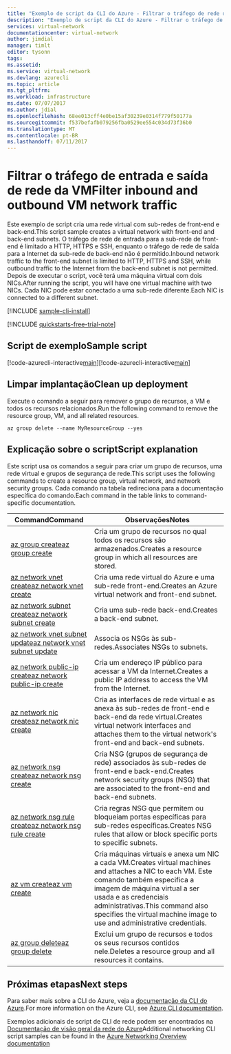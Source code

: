 ```yaml
---
title: "Exemplo de script da CLI do Azure - Filtrar o tráfego de rede da VM | Microsoft Docs"
description: "Exemplo de script da CLI do Azure - Filtrar o tráfego de entrada e saída de rede da VM."
services: virtual-network
documentationcenter: virtual-network
author: jimdial
manager: timlt
editor: tysonn
tags: 
ms.assetid: 
ms.service: virtual-network
ms.devlang: azurecli
ms.topic: article
ms.tgt_pltfrm: 
ms.workload: infrastructure
ms.date: 07/07/2017
ms.author: jdial
ms.openlocfilehash: 68ee013cff4e0be15af30239e0314f779f50177a
ms.sourcegitcommit: f537befafb079256fba0529ee554c034d73f36b0
ms.translationtype: MT
ms.contentlocale: pt-BR
ms.lasthandoff: 07/11/2017
---
```

# <a name="filter-inbound-and-outbound-vm-network-traffic"></a><span data-ttu-id="b6130-103">Filtrar o tráfego de entrada e saída de rede da VM</span><span class="sxs-lookup"><span data-stu-id="b6130-103">Filter inbound and outbound VM network traffic</span></span>

<span data-ttu-id="b6130-104">Este exemplo de script cria uma rede virtual com sub-redes de front-end e back-end.</span><span class="sxs-lookup"><span data-stu-id="b6130-104">This script sample creates a virtual network with front-end and back-end subnets.</span></span> <span data-ttu-id="b6130-105">O tráfego de rede de entrada para a sub-rede de front-end é limitado a HTTP, HTTPS e SSH, enquanto o tráfego de rede de saída para a Internet da sub-rede de back-end não é permitido.</span><span class="sxs-lookup"><span data-stu-id="b6130-105">Inbound network traffic to the front-end subnet is limited to HTTP, HTTPS and SSH, while outbound traffic to the Internet from the back-end subnet is not permitted.</span></span> <span data-ttu-id="b6130-106">Depois de executar o script, você terá uma máquina virtual com dois NICs.</span><span class="sxs-lookup"><span data-stu-id="b6130-106">After running the script, you will have one virtual machine with two NICs.</span></span> <span data-ttu-id="b6130-107">Cada NIC pode estar conectado a uma sub-rede diferente.</span><span class="sxs-lookup"><span data-stu-id="b6130-107">Each NIC is connected to a different subnet.</span></span>

[!INCLUDE [sample-cli-install](../../../includes/sample-cli-install.md)]

[!INCLUDE [quickstarts-free-trial-note](../../../includes/quickstarts-free-trial-note.md)]

## <a name="sample-script"></a><span data-ttu-id="b6130-108">Script de exemplo</span><span class="sxs-lookup"><span data-stu-id="b6130-108">Sample script</span></span>


<span data-ttu-id="b6130-109">[!code-azurecli-interactive[main](../../../cli_scripts/virtual-network/filter-network-traffic/filter-network-traffic.sh  "Filtrar tráfego de rede da VM")]</span><span class="sxs-lookup"><span data-stu-id="b6130-109">[!code-azurecli-interactive[main](../../../cli_scripts/virtual-network/filter-network-traffic/filter-network-traffic.sh  "Filter VM network traffic")]</span></span>

## <a name="clean-up-deployment"></a><span data-ttu-id="b6130-110">Limpar implantação</span><span class="sxs-lookup"><span data-stu-id="b6130-110">Clean up deployment</span></span> 

<span data-ttu-id="b6130-111">Execute o comando a seguir para remover o grupo de recursos, a VM e todos os recursos relacionados.</span><span class="sxs-lookup"><span data-stu-id="b6130-111">Run the following command to remove the resource group, VM, and all related resources.</span></span>

```azurecli
az group delete --name MyResourceGroup --yes
```

## <a name="script-explanation"></a><span data-ttu-id="b6130-112">Explicação sobre o script</span><span class="sxs-lookup"><span data-stu-id="b6130-112">Script explanation</span></span>

<span data-ttu-id="b6130-113">Este script usa os comandos a seguir para criar um grupo de recursos, uma rede virtual e grupos de segurança de rede.</span><span class="sxs-lookup"><span data-stu-id="b6130-113">This script uses the following commands to create a resource group, virtual network,  and network security groups.</span></span> <span data-ttu-id="b6130-114">Cada comando na tabela redireciona para a documentação específica do comando.</span><span class="sxs-lookup"><span data-stu-id="b6130-114">Each command in the table links to command-specific documentation.</span></span>

| <span data-ttu-id="b6130-115">Command</span><span class="sxs-lookup"><span data-stu-id="b6130-115">Command</span></span> | <span data-ttu-id="b6130-116">Observações</span><span class="sxs-lookup"><span data-stu-id="b6130-116">Notes</span></span> |
|---|---|
| [<span data-ttu-id="b6130-117">az group create</span><span class="sxs-lookup"><span data-stu-id="b6130-117">az group create</span></span>](/cli/azure/group#create) | <span data-ttu-id="b6130-118">Cria um grupo de recursos no qual todos os recursos são armazenados.</span><span class="sxs-lookup"><span data-stu-id="b6130-118">Creates a resource group in which all resources are stored.</span></span> |
| [<span data-ttu-id="b6130-119">az network vnet create</span><span class="sxs-lookup"><span data-stu-id="b6130-119">az network vnet create</span></span>](/cli/azure/network/vnet#create) | <span data-ttu-id="b6130-120">Cria uma rede virtual do Azure e uma sub-rede front-end.</span><span class="sxs-lookup"><span data-stu-id="b6130-120">Creates an Azure virtual network and front-end subnet.</span></span> |
| [<span data-ttu-id="b6130-121">az network subnet create</span><span class="sxs-lookup"><span data-stu-id="b6130-121">az network subnet create</span></span>](/cli/azure/network/vnet/subnet#create) | <span data-ttu-id="b6130-122">Cria uma sub-rede back-end.</span><span class="sxs-lookup"><span data-stu-id="b6130-122">Creates a back-end subnet.</span></span> |
| [<span data-ttu-id="b6130-123">az network vnet subnet update</span><span class="sxs-lookup"><span data-stu-id="b6130-123">az network vnet subnet update</span></span>](/cli/azure/network/vnet/subnet#update) | <span data-ttu-id="b6130-124">Associa os NSGs às sub-redes.</span><span class="sxs-lookup"><span data-stu-id="b6130-124">Associates NSGs to subnets.</span></span> |
| [<span data-ttu-id="b6130-125">az network public-ip create</span><span class="sxs-lookup"><span data-stu-id="b6130-125">az network public-ip create</span></span>](/cli/azure/network/public-ip#create) | <span data-ttu-id="b6130-126">Cria um endereço IP público para acessar a VM da Internet.</span><span class="sxs-lookup"><span data-stu-id="b6130-126">Creates a public IP address to access the VM from the Internet.</span></span> |
| [<span data-ttu-id="b6130-127">az network nic create</span><span class="sxs-lookup"><span data-stu-id="b6130-127">az network nic create</span></span>](/cli/azure/network/nic#create) | <span data-ttu-id="b6130-128">Cria as interfaces de rede virtual e as anexa às sub-redes de front-end e back-end da rede virtual.</span><span class="sxs-lookup"><span data-stu-id="b6130-128">Creates virtual network interfaces and attaches them to the virtual network's front-end and back-end subnets.</span></span> |
| [<span data-ttu-id="b6130-129">az network nsg create</span><span class="sxs-lookup"><span data-stu-id="b6130-129">az network nsg create</span></span>](/cli/azure/network/nsg#create) | <span data-ttu-id="b6130-130">Cria NSG (grupos de segurança de rede) associados às sub-redes de front-end e back-end.</span><span class="sxs-lookup"><span data-stu-id="b6130-130">Creates network security groups (NSG) that are associated to the front-end and back-end subnets.</span></span> |
| [<span data-ttu-id="b6130-131">az network nsg rule create</span><span class="sxs-lookup"><span data-stu-id="b6130-131">az network nsg rule create</span></span>](/cli/azure/network/nsg/rule#create) |<span data-ttu-id="b6130-132">Cria regras NSG que permitem ou bloqueiam portas específicas para sub-redes específicas.</span><span class="sxs-lookup"><span data-stu-id="b6130-132">Creates NSG rules that allow or block specific ports to specific subnets.</span></span> |
| [<span data-ttu-id="b6130-133">az vm create</span><span class="sxs-lookup"><span data-stu-id="b6130-133">az vm create</span></span>](/cli/azure/vm#create) | <span data-ttu-id="b6130-134">Cria máquinas virtuais e anexa um NIC a cada VM.</span><span class="sxs-lookup"><span data-stu-id="b6130-134">Creates virtual machines and attaches a NIC to each VM.</span></span> <span data-ttu-id="b6130-135">Este comando também especifica a imagem de máquina virtual a ser usada e as credenciais administrativas.</span><span class="sxs-lookup"><span data-stu-id="b6130-135">This command also specifies the virtual machine image to use and administrative credentials.</span></span> |
| [<span data-ttu-id="b6130-136">az group delete</span><span class="sxs-lookup"><span data-stu-id="b6130-136">az group delete</span></span>](/cli/azure/group#delete) | <span data-ttu-id="b6130-137">Exclui um grupo de recursos e todos os seus recursos contidos nele.</span><span class="sxs-lookup"><span data-stu-id="b6130-137">Deletes a resource group and all resources it contains.</span></span> |

## <a name="next-steps"></a><span data-ttu-id="b6130-138">Próximas etapas</span><span class="sxs-lookup"><span data-stu-id="b6130-138">Next steps</span></span>

<span data-ttu-id="b6130-139">Para saber mais sobre a CLI do Azure, veja a [documentação da CLI do Azure](/cli/azure/overview).</span><span class="sxs-lookup"><span data-stu-id="b6130-139">For more information on the Azure CLI, see [Azure CLI documentation](/cli/azure/overview).</span></span>

<span data-ttu-id="b6130-140">Exemplos adicionais de script de CLI de rede podem ser encontrados na [Documentação de visão geral da rede do Azure](../cli-samples.md)</span><span class="sxs-lookup"><span data-stu-id="b6130-140">Additional networking CLI script samples can be found in the [Azure Networking Overview documentation](../cli-samples.md)</span></span>